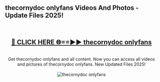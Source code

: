 <h2>thecornydoc onlyfans Videos And Photos - Update Files 2025!</h2>
<br>
<div align="center">
<h2><a href="https://linkcuts.com/hfmhzwbr" rel="nofollow">🔴 CLICK HERE 🌐==►► thecornydoc onlyfans</a></h2>
<br>
Get thecornydoc onlyfans and all content. Now you can access all videos and pictures of thecornydoc onlyfans. New Updated Files 2025!
<br>
<br>
<a href="https://linkcuts.com/hfmhzwbr" rel="nofollow" data-target="animated-image.originalLink"><img src="https://i.ibb.co.com/WyWwxjT/player-gif2.gif" alt="thecornydoc onlyfans" style="max-width: 100%; display: inline-block;" data-target="animated-image.originalImage"></a>
</div>
<br>